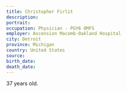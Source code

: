 ```yaml
---
title: Christopher Firlit
description: 
portrait: 
occupation: Physician - PGY6 OMFS
employer: Ascension Macomb-Oakland Hospital
city: Detroit
province: Michigan
country: United States
source: 
birth_date: 
death_date: 
---
```


37 years old.